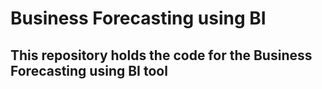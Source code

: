 # Business Forecasting using BI
## This repository holds the code for the Business Forecasting using BI tool
